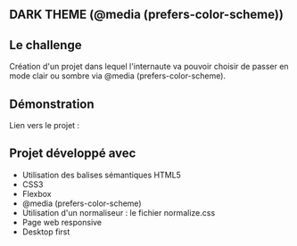 ## DARK THEME (@media (prefers-color-scheme))

## Le challenge

Création d'un projet dans lequel l'internaute va pouvoir choisir de passer en mode clair ou sombre via @media (prefers-color-scheme).

## Démonstration

Lien vers le projet :

## Projet développé avec

- Utilisation des balises sémantiques HTML5
- CSS3
- Flexbox
- @media (prefers-color-scheme)
- Utilisation d'un normaliseur : le fichier normalize.css
- Page web responsive
- Desktop first
